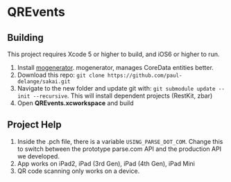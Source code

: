 QREvents
=====

Building
-----

This project requires Xcode 5 or higher to build, and iOS6 or higher to run.

1. Install [mogenerator](http://rentzsch.github.io/mogenerator/). mogenerator, manages CoreData entities better.
2. Download this repo: ```git clone https://github.com/paul-delange/sakai.git ```
3. Navigate to the new folder and update git with: ```git submodule update --init --recursive```. This will install dependent projects (RestKit, zbar)
4. Open **QREvents.xcworkspace** and build

Project Help
------

1. Inside the .pch file, there is a variable ```USING_PARSE_DOT_COM```. Change this to switch between the prototype parse.com API and the production API we developed.
2. App works on iPad2, iPad (3rd Gen), iPad (4th Gen), iPad Mini
3. QR code scanning only works on a device.


